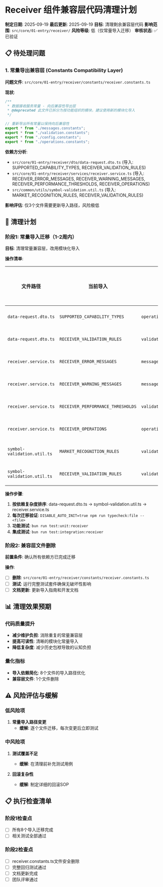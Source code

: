 # Receiver 组件兼容层代码清理计划

**制定日期**: 2025-09-19
**最后更新**: 2025-09-19
**目标**: 清理剩余兼容层代码
**影响范围**: `src/core/01-entry/receiver/`
**风险等级**: 低（仅常量导入迁移）
**审核状态**: ✅ 已验证

## 📋 待处理问题

### 1. 常量导出兼容层 (Constants Compatibility Layer)

**问题文件**: `src/core/01-entry/receiver/constants/receiver.constants.ts`

**现状**:
```typescript
/**
 * 数据接收服务常量 - 向后兼容性导出层
 * @deprecated 此文件已拆分为按功能组织的模块，建议使用新的模块化导入
 */

// 重新导出所有常量以保持向后兼容性
export * from "./messages.constants";
export * from "./validation.constants";
export * from "./config.constants";
export * from "./operations.constants";
```

**依赖方分析**:
- `src/core/01-entry/receiver/dto/data-request.dto.ts` (导入: SUPPORTED_CAPABILITY_TYPES, RECEIVER_VALIDATION_RULES)
- `src/core/01-entry/receiver/services/receiver.service.ts` (导入: RECEIVER_ERROR_MESSAGES, RECEIVER_WARNING_MESSAGES, RECEIVER_PERFORMANCE_THRESHOLDS, RECEIVER_OPERATIONS)
- `src/common/utils/symbol-validation.util.ts` (导入: MARKET_RECOGNITION_RULES, RECEIVER_VALIDATION_RULES)

**影响评估**: 仅3个文件需要更新导入路径，风险极低

## 🎯 清理计划

### 阶段1: 常量导入迁移（1-2周内）

**目标**: 清理常量兼容层，改用模块化导入

**操作清单**:

| 文件路径 | 当前导入 | 目标导入 | 预计工作量 |
|---------|----------|----------|-----------|
| `data-request.dto.ts` | `SUPPORTED_CAPABILITY_TYPES` | `operations.constants.ts` | 30分钟 |
| `data-request.dto.ts` | `RECEIVER_VALIDATION_RULES` | `validation.constants.ts` | 30分钟 |
| `receiver.service.ts` | `RECEIVER_ERROR_MESSAGES` | `messages.constants.ts` | 1小时 |
| `receiver.service.ts` | `RECEIVER_WARNING_MESSAGES` | `messages.constants.ts` | 1小时 |
| `receiver.service.ts` | `RECEIVER_PERFORMANCE_THRESHOLDS` | `validation.constants.ts` | 30分钟 |
| `receiver.service.ts` | `RECEIVER_OPERATIONS` | `operations.constants.ts` | 30分钟 |
| `symbol-validation.util.ts` | `MARKET_RECOGNITION_RULES` | `validation.constants.ts` | 30分钟 |
| `symbol-validation.util.ts` | `RECEIVER_VALIDATION_RULES` | `validation.constants.ts` | 30分钟 |

**操作步骤**:
1. **按依赖复杂度排序**: data-request.dto.ts → symbol-validation.util.ts → receiver.service.ts
2. **每次迁移验证**: `DISABLE_AUTO_INIT=true npm run typecheck:file -- <file>`
3. **功能测试**: `bun run test:unit:receiver`
4. **集成测试**: `bun run test:integration:receiver`

### 阶段2: 兼容层文件删除

**前置条件**: 确认所有依赖方已完成迁移

**操作**:
- [ ] **删除**: `src/core/01-entry/receiver/constants/receiver.constants.ts`
- [ ] **测试**: 运行完整测试套件确保无破坏性影响
- [ ] **文档更新**: 更新导入指南和开发文档

## 📊 清理效果预期

### 代码质量提升
- **减少维护负担**: 消除重复的常量兼容层
- **提高可读性**: 清晰的模块化常量导入
- **降低复杂度**: 减少历史包袱导致的认知负担

### 量化指标
- **导入依赖简化**: 8个文件的导入路径优化
- **兼容层文件**: 1个文件删除

## ⚠️ 风险评估与缓解

### 低风险项
1. **常量导入路径变更**
   - **缓解**: 逐个文件迁移，每次变更后立即测试

### 中风险项
1. **测试覆盖不足**
   - **缓解**: 在清理前补充测试用例

2. **回滚复杂性**
   - **缓解**: 制定详细的回滚SOP

## 📋 执行检查清单

### 阶段1检查点
- [ ] 所有8个导入迁移完成
- [ ] 相关测试全部通过

### 阶段2检查点
- [ ] receiver.constants.ts文件安全删除
- [ ] 完整回归测试通过
- [ ] 文档更新完成
- [ ] 团队评审通过